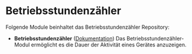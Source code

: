 # Betriebsstundenzähler

Folgende Module beinhaltet das Betriebsstundenzähler Repository:

- __Betriebsstundenzähler__ ([Dokumentation](Betriebsstundenzaehler))
	Das Betriebsstundenzähler-Modul ermöglicht es die Dauer der Aktivität eines Gerätes anzuzeigen.